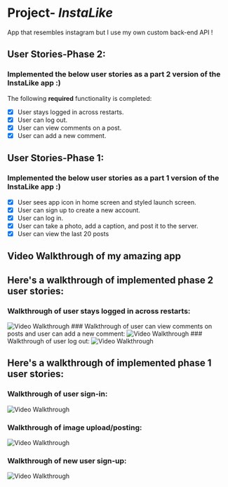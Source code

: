# Project- *InstaLike*

App that resembles instagram but I use my own custom back-end API ! 

## User Stories-Phase 2:
### Implemented the below user stories as a part 2 version of the InstaLike app :)
The following **required** functionality is completed:
- [x] User stays logged in across restarts. 
- [x] User can log out. 
- [x] User can view comments on a post. 
- [x] User can add a new comment.

## User Stories-Phase 1:
### Implemented the below user stories as a part 1 version of the InstaLike app :)
- [x] User sees app icon in home screen and styled launch screen.
- [x] User can sign up to create a new account.
- [x] User can log in.
- [x] User can take a photo, add a caption, and post it to the server.
- [x] User can view the last 20 posts

## Video Walkthrough of my amazing app 
## Here's a walkthrough of implemented phase 2 user stories:

### Walkthrough of user stays logged in across restarts:
<img src='https://media.giphy.com/media/hyOpOLpglKip7NEPpJ/giphy.gif' width='' alt='Video Walkthrough' />
### Walkthrough of user can view comments on posts and user can add a new comment:
<img src='https://media.giphy.com/media/sn3dS27lgTwVKRcv6h/giphy.gif' width='' alt='Video Walkthrough' />
### Walkthrough of user log out:
<img src='https://media.giphy.com/media/yQvjccULym7A4sx37N/giphy.gif' width='' alt='Video Walkthrough' />


## Here's a walkthrough of implemented phase 1 user stories:
### Walkthrough of user sign-in:

<img src='https://media.giphy.com/media/P4k1AjgeWKcGmidjR3/giphy.gif' width='' alt='Video Walkthrough' />

### Walkthrough of image upload/posting:

<img src='https://media.giphy.com/media/WFKDQkyu20JO7jpU4e/giphy.gif' width='' alt='Video Walkthrough' />

### Walkthrough of new user sign-up:

<img src='https://media.giphy.com/media/giMvx1pykCMOg8GEnt/giphy.gif' width='' alt='Video Walkthrough' />
